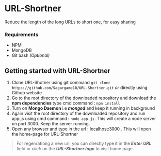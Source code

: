 # URL-Shortner  
Reduce the length of the long URLs to short one, for easy sharing  

### Requirements 
- NPM 
- MongoDB
- Git bash *(Optional)*

## Getting started with URL-Shortner  
1. Clone URL-Shotner using git command `git clone https://github.com/Sagargame10/URL-Shortner.git` *or* directly using Github website  
2. Go to the root directory of the downloaded repository and download the **npm dependencies** type cmd command : `npm install`  
3. Turn on **Mongo Daemon** i.e ***mongod*** and keep it running in background  
4. Again visit the root directory of the downloaded repository and run app.js using cmd command : `node app.js`. This will create a node server on port 3000. Keep the server running.  
5. Open any browser and type in the url : [localhost:3000](localhost:3000/) . This will open the home-page for URL-Shortner  

> For regenrationg a new url, you can directly type it in the ***Enter URL*** field or *click* on the ***URL-Shortner logo*** to visit home page.
